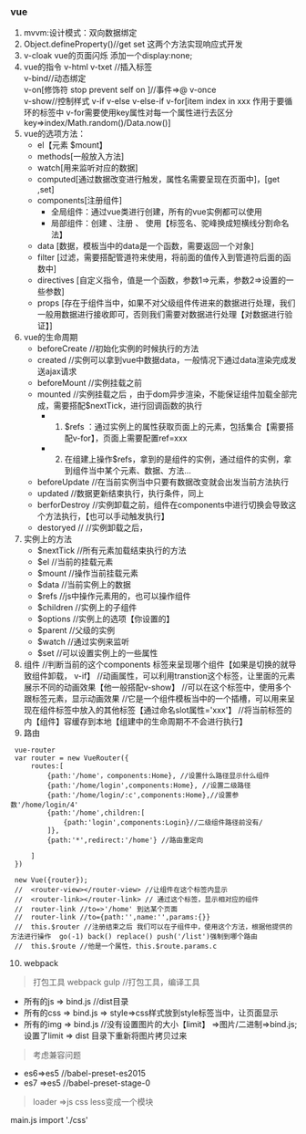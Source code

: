 ### vue
1. mvvm:设计模式：双向数据绑定
2. Object.defineProperty()//get set  这两个方法实现响应式开发
3. v-cloak vue的页面闪烁 添加一个display:none;
4. vue的指令 
   v-html v-txet //插入标签   
   v-bind//动态绑定  
   v-on[修饰符 stop prevent self on ]//事件=>@
   v-once  
   v-show//控制样式 
   v-if v-else v-else-if
   v-for[item index  in xxx  作用于要循环的标签中 v-for需要使用key属性对每一个属性进行去区分 key=>index/Math.random()/Data.now()]
5. vue的选项方法：
   - el【元素 $mount】
   - methods[一般放入方法]
   - watch[用来监听对应的数据]
   - computed[通过数据改变进行触发，属性名需要呈现在页面中]，[get ,set]
   - components[注册组件]
      - 全局组件：通过vue类进行创建，所有的vue实例都可以使用
      - 局部组件：创建 、注册 、 使用【标签名、驼峰换成短横线分割命名法】
   - data [数据，模板当中的data是一个函数，需要返回一个对象]  
   - filter [过滤，需要搭配管道符来使用，将前面的值传入到管道符后面的函数中]
   - directives [自定义指令，值是一个函数，参数1=>元素，参数2=>设置的一些参数]
   - props [存在于组件当中，如果不对父级组件传进来的数据进行处理，我们一般用数据进行接收即可，否则我们需要对数据进行处理【对数据进行验证】]
6. vue的生命周期
   - beforeCreate //初始化实例的时候执行的方法 
   - created //实例可以拿到vue中数据data，一般情况下通过data渲染完成发送ajax请求
   - beforeMount //实例挂载之前
   - mounted //实例挂载之后 ，由于dom异步渲染，不能保证组件加载全部完成，需要搭配$nextTick，进行回调函数的执行
     - 1. $refs ：通过实例上的属性获取页面上的元素，包括集合【需要搭配v-for】，页面上需要配置ref=xxx
     - 2. 在组建上操作$refs，拿到的是组件的实例，通过组件的实例，拿到组件当中某个元素、数据、方法...
   - beforeUpdate //在当前实例当中只要有数据改变就会出发当前方法执行
   - updated  //数据更新结束执行，执行条件，同上  
   - berforDestroy //实例卸载之前，组件在components中进行切换会导致这个方法执行，【也可以手动触发执行】
   - destoryed // //实例卸载之后，
7. 实例上的方法
   - $nextTick //所有元素加载结束执行的方法
   - $el  //当前的挂载元素
   - $mount //操作当前挂载元素
   - $data //当前实例上的数据
   - $refs //js中操作元素用的，也可以操作组件
   - $children //实例上的子组件
   - $options //实例上的选项【你设置的】
   - $parent //父级的实例
   - $watch //通过实例来监听
   - $set //可以设置实例上的一些属性
8. 组件
<components :is='xxx'>//判断当前的这个components  标签来呈现哪个组件【如果是切换的就导致组件卸载， v-if】 
<transition> //动画属性，可以利用transtion这个标签，让里面的元素展示不同的动画效果【他一般搭配v-show】
<transition-group> //可以在这个标签中，使用多个跟标签元素，显示动画效果
<slot> //它是一个组件模板当中的一个插槽，可以用来呈现在组件标签中放入的其他标签【通过命名slot属性='xxx'】
<keep-alive> //将当前标签的内【组件】容缓存到本地【组建中的生命周期不不会进行执行】
9. 路由
```
 vue-router
 var router = new VueRouter({
     routes:[
         {path:'/home'，components:Home}, //设置什么路径显示什么组件
         {path:'/home/login',components:Home}, //设置二级路径
         {path:'/home/login/:c',components:Home},//设置参数'/home/login/4'
         {path:'/home',children:[
             {path:'login',components:Login}//二级组件路径前没有/
         ]},
         {path:'*',redirect:'/home'} //路由重定向

     ]
 })

 new Vue({router});
 //  <router-view></router-view> //让组件在这个标签内显示
 //  <router-link></router-link> // 通过这个标签，显示相对应的组件
 //  router-link //to=>'/home' 到达某个页面
 //  router-link //to={path:'',name:'',params:{}}
 //  this.$router //注册结束之后 我们可以在子组件中，使用这个方法，根据他提供的方法进行操作  go(-1) back() replace() push('/list')强制到哪个路由
 //  this.$route //他是一个属性，this.$route.params.c 
 ```
 10. webpack
 > 打包工具 webpack gulp //打包工具，编译工具
 - 所有的js => bind.js  //dist目录
 - 所有的css => bind.js => style=>css样式放到style标签当中，让页面显示
 - 所有的img => bind.js //没有设置图片的大小【limit】 =>图片/二进制=>bind.js;设置了limit => dist 目录下重新将图片拷贝过来

> 考虑兼容问题
- es6=>es5  //babel-preset-es2015
- es7 =>es5 //babel-preset-stage-0

> loader =>js css less变成一个模块

main.js import './css'


      
